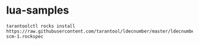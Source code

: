 # lua-samples

```
tarantoolctl rocks install https://raw.githubusercontent.com/tarantool/ldecnumber/master/ldecnumber-scm-1.rockspec
```
